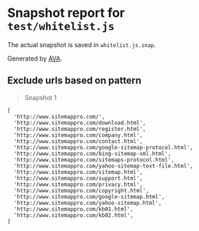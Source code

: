 # Snapshot report for `test/whitelist.js`

The actual snapshot is saved in `whitelist.js.snap`.

Generated by [AVA](https://avajs.dev).

## Exclude urls based on pattern

> Snapshot 1

    [
      'http://www.sitemappro.com/',
      'http://www.sitemappro.com/download.html',
      'http://www.sitemappro.com/register.html',
      'http://www.sitemappro.com/company.html',
      'http://www.sitemappro.com/contact.html',
      'http://www.sitemappro.com/google-sitemap-protocol.html',
      'http://www.sitemappro.com/bing-sitemap-xml.html',
      'http://www.sitemappro.com/sitemaps-protocol.html',
      'http://www.sitemappro.com/yahoo-sitemap-text-file.html',
      'http://www.sitemappro.com/sitemap.html',
      'http://www.sitemappro.com/support.html',
      'http://www.sitemappro.com/privacy.html',
      'http://www.sitemappro.com/copyright.html',
      'http://www.sitemappro.com/google-sitemap.html',
      'http://www.sitemappro.com/yahoo-sitemap.html',
      'http://www.sitemappro.com/kb01.html',
      'http://www.sitemappro.com/kb02.html',
    ]
